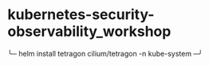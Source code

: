 # kubernetes-security-observability_workshop

╰─ helm install tetragon cilium/tetragon -n kube-system                                                                                                                                ─╯
